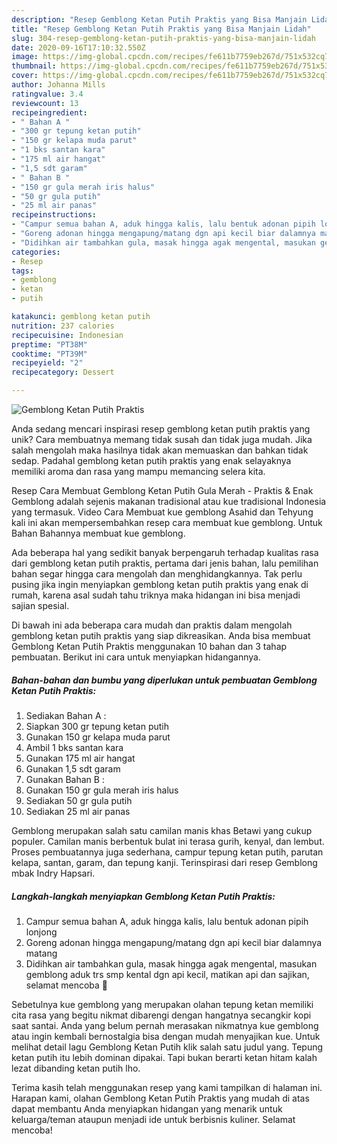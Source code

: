 ```yaml
---
description: "Resep Gemblong Ketan Putih Praktis yang Bisa Manjain Lidah"
title: "Resep Gemblong Ketan Putih Praktis yang Bisa Manjain Lidah"
slug: 304-resep-gemblong-ketan-putih-praktis-yang-bisa-manjain-lidah
date: 2020-09-16T17:10:32.550Z
image: https://img-global.cpcdn.com/recipes/fe611b7759eb267d/751x532cq70/gemblong-ketan-putih-praktis-foto-resep-utama.jpg
thumbnail: https://img-global.cpcdn.com/recipes/fe611b7759eb267d/751x532cq70/gemblong-ketan-putih-praktis-foto-resep-utama.jpg
cover: https://img-global.cpcdn.com/recipes/fe611b7759eb267d/751x532cq70/gemblong-ketan-putih-praktis-foto-resep-utama.jpg
author: Johanna Mills
ratingvalue: 3.4
reviewcount: 13
recipeingredient:
- " Bahan A "
- "300 gr tepung ketan putih"
- "150 gr kelapa muda parut"
- "1 bks santan kara"
- "175 ml air hangat"
- "1,5 sdt garam"
- " Bahan B "
- "150 gr gula merah iris halus"
- "50 gr gula putih"
- "25 ml air panas"
recipeinstructions:
- "Campur semua bahan A, aduk hingga kalis, lalu bentuk adonan pipih lonjong"
- "Goreng adonan hingga mengapung/matang dgn api kecil biar dalamnya matang"
- "Didihkan air tambahkan gula, masak hingga agak mengental, masukan gemblong aduk trs smp kental dgn api kecil, matikan api dan sajikan, selamat mencoba 🤩"
categories:
- Resep
tags:
- gemblong
- ketan
- putih

katakunci: gemblong ketan putih 
nutrition: 237 calories
recipecuisine: Indonesian
preptime: "PT38M"
cooktime: "PT39M"
recipeyield: "2"
recipecategory: Dessert

---
```



![Gemblong Ketan Putih Praktis](https://img-global.cpcdn.com/recipes/fe611b7759eb267d/751x532cq70/gemblong-ketan-putih-praktis-foto-resep-utama.jpg)

Anda sedang mencari inspirasi resep gemblong ketan putih praktis yang unik? Cara membuatnya memang tidak susah dan tidak juga mudah. Jika salah mengolah maka hasilnya tidak akan memuaskan dan bahkan tidak sedap. Padahal gemblong ketan putih praktis yang enak selayaknya memiliki aroma dan rasa yang mampu memancing selera kita.

Resep Cara Membuat Gemblong Ketan Putih Gula Merah - Praktis &amp; Enak Gemblong adalah sejenis makanan tradisional atau kue tradisional Indonesia yang termasuk. Video Cara Membuat kue gemblong Asahid dan Tehyung kali ini akan mempersembahkan resep cara membuat kue gemblong. Untuk Bahan Bahannya membuat kue gemblong.

Ada beberapa hal yang sedikit banyak berpengaruh terhadap kualitas rasa dari gemblong ketan putih praktis, pertama dari jenis bahan, lalu pemilihan bahan segar hingga cara mengolah dan menghidangkannya. Tak perlu pusing jika ingin menyiapkan gemblong ketan putih praktis yang enak di rumah, karena asal sudah tahu triknya maka hidangan ini bisa menjadi sajian spesial.


Di bawah ini ada beberapa cara mudah dan praktis dalam mengolah gemblong ketan putih praktis yang siap dikreasikan. Anda bisa membuat Gemblong Ketan Putih Praktis menggunakan 10 bahan dan 3 tahap pembuatan. Berikut ini cara untuk menyiapkan hidangannya.

<!--inarticleads1-->

##### Bahan-bahan dan bumbu yang diperlukan untuk pembuatan Gemblong Ketan Putih Praktis:

1. Sediakan  Bahan A :
1. Siapkan 300 gr tepung ketan putih
1. Gunakan 150 gr kelapa muda parut
1. Ambil 1 bks santan kara
1. Gunakan 175 ml air hangat
1. Gunakan 1,5 sdt garam
1. Gunakan  Bahan B :
1. Gunakan 150 gr gula merah iris halus
1. Sediakan 50 gr gula putih
1. Sediakan 25 ml air panas


Gemblong merupakan salah satu camilan manis khas Betawi yang cukup populer. Camilan manis berbentuk bulat ini terasa gurih, kenyal, dan lembut. Proses pembuatannya juga sederhana, campur tepung ketan putih, parutan kelapa, santan, garam, dan tepung kanji. Terinspirasi dari resep Gemblong mbak Indry Hapsari. 

<!--inarticleads2-->

##### Langkah-langkah menyiapkan Gemblong Ketan Putih Praktis:

1. Campur semua bahan A, aduk hingga kalis, lalu bentuk adonan pipih lonjong
1. Goreng adonan hingga mengapung/matang dgn api kecil biar dalamnya matang
1. Didihkan air tambahkan gula, masak hingga agak mengental, masukan gemblong aduk trs smp kental dgn api kecil, matikan api dan sajikan, selamat mencoba 🤩


Sebetulnya kue gemblong yang merupakan olahan tepung ketan memiliki cita rasa yang begitu nikmat dibarengi dengan hangatnya secangkir kopi saat santai. Anda yang belum pernah merasakan nikmatnya kue gemblong atau ingin kembali bernostalgia bisa dengan mudah menyajikan kue. Untuk melihat detail lagu Gemblong Ketan Putih klik salah satu judul yang. Tepung ketan putih itu lebih dominan dipakai. Tapi bukan berarti ketan hitam kalah lezat dibanding ketan putih lho. 

Terima kasih telah menggunakan resep yang kami tampilkan di halaman ini. Harapan kami, olahan Gemblong Ketan Putih Praktis yang mudah di atas dapat membantu Anda menyiapkan hidangan yang menarik untuk keluarga/teman ataupun menjadi ide untuk berbisnis kuliner. Selamat mencoba!

